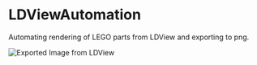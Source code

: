 # LDViewAutomation
Automating rendering of LEGO parts from LDView and exporting to png.

![Exported Image from LDView](https://1.bp.blogspot.com/-yBA0y3e_d-s/XpcJf6rITNI/AAAAAAABz0k/OzYFGCtMjboMXRhaVkz7Xeec0AjBEOekwCLcBGAsYHQ/s200/234.png)

